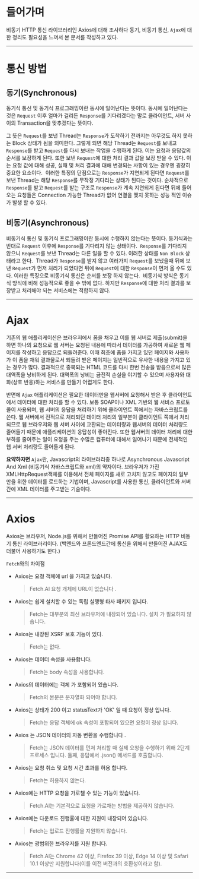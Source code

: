 # 들어가며

비동기 HTTP 통신 라이브러리인 Axios에 대해 조사하다
동기, 비동기 통신, `Ajax`에 대한 정리도 필요성을 느껴서 본 문서를 작성하고 있다.

---

# 통신 방법

## 동기(Synchronous)

동기식 통신 및 동기식 프로그래밍이란 동시에 일어난다는 뜻이다.
동시에 일어난다는 것은 `Request` 이후 얼마가 걸리든 `Response`를 기다리겠다는 말로 클라이언트, 서버 사이의 Transaction을 맞추겠다는 뜻이다.

그 뜻은 `Request`를 보낸 Thread는 `Response`가 도착하기 전까지는 아무것도 하지 못하는 Block 상태가 됨을 의미한다.
​
그렇게 되면 해당 Thread는 `Request`를 보내고 `Response`를 받고 `Request`를 다시 보내는 작업을 수행하게 된다.
이는 요청과 응답값의 순서를 보장하게 된다. 또한 보낸 `Request`에 대한 처리 결과 값을 보장 받을 수 있다. 이는 요청 값에 대해 성공, 실패 및 처리 결과에 대해 변경되는 사항이 있는 경우엔 굉장히 중요한 요소이다.
​
이러한 특징의 단점으로는 `Response`가 지연되게 된다면 `Request`를 보낸 Thread는 해당 `Response`를 무작정 기다리는 상태가 된다는 것이다. 순차적으로 `Response`를 받고 `Request`를 받는 구조로 `Response`가 계속 지연되게 된다면 뒤에 들어오는 요청들은 Connection 가능한 Thread가 없어 연결을 맺지 못하는 성능 적인 이슈가 발생 할 수 있다.

## 비동기(Asynchronous)

비동기식 통신 및 동기식 프로그래밍이란 동시에 수행하지 않는다는 뜻이다.
동기식과는 반대로 `Request` 이후에 `Response`를 기다리지 않는 상태이다.
​
`Response`를 기다리지 않으니 `Request`를 보낸 Thread는 다른 일을 할 수 있다. 이러한 상태를 `Non Block` 상태라고 한다.
​
Thread가 `Response`를 받지 않고 여러가지 `Request`를 보냈을때 뒤에 보낸 `Request`가 먼저 처리가 되었다면 뒤에 `Request`에 대한 `Response`이 먼저 올 수도 있다. 이러한 특징으로 비동기식 통신은 순서를 보장 하지 않는다.
​
비동기식 방식은 동기식 방식에 비해 성능적으로 좋을 수 밖에 없다. 하지만 `Response`에 대한 처리 결과를 보장받고 처리해야 되는 서비스에는 적합하지 않다.

---

# Ajax

기존의 웹 애플리케이션은 브라우저에서 폼을 채우고 이를 웹 서버로 제출(submit)을 하면 하나의 요청으로 웹 서버는 요청된 내용에 따라서 데이터를 가공하여 새로운 웹 페이지를 작성하고 응답으로 되돌려준다. 이때 최초에 폼을 가지고 있던 페이지와 사용자가 이 폼을 채워 결과물로서 되돌려 받은 페이지는 일반적으로 유사한 내용을 가지고 있는 경우가 많다. 결과적으로 중복되는 HTML 코드를 다시 한번 전송을 받음으로써 많은 대역폭을 낭비하게 된다. 대역폭의 낭비는 금전적 손실을 야기할 수 있으며 사용자와 대화(상호 반응)하는 서비스를 만들기 어렵게도 한다.

반면에 `Ajax` 애플리케이션은 필요한 데이터만을 웹서버에 요청해서 받은 후 클라이언트에서 데이터에 대한 처리를 할 수 있다. 보통 SOAP이나 XML 기반의 웹 서비스 프로토콜이 사용되며, 웹 서버의 응답을 처리하기 위해 클라이언트 쪽에서는 자바스크립트를 쓴다. 웹 서버에서 전적으로 처리되던 데이터 처리의 일부분이 클라이언트 쪽에서 처리 되므로 웹 브라우저와 웹 서버 사이에 교환되는 데이터량과 웹서버의 데이터 처리량도 줄어들기 때문에 애플리케이션의 응답성이 좋아진다. 또한 웹서버의 데이터 처리에 대한 부하를 줄여주는 일이 요청을 주는 수많은 컴퓨터에 대해서 일어나기 때문에 전체적인 웹 서버 처리량도 줄어들게 된다.

**요약하자면** `Ajax`란, Javascript의 라이브러리중 하나로 Asynchronous Javascript And Xml (비동기식 자바스크립트와 xml)의 약자이다. 브라우저가 가진 XMLHttpRequest객체를 이용해서 전체 페이지를 새로 고치지 않고도 페이지의 일부만을 위한 데이터를 로드하는 기법이며, Javascript를 사용한 통신, 클라이언트와 서버간에 XML 데이터를 주고받는 기술이다.

---

# Axios

Axios는 브라우저, Node.js를 위해서 만들어진 Promise API를 활요하는 HTTP 비동기 통신 라이브러리이다. (백엔드와 프론드엔드간에 통신을 위해서 만들어진 AJAX도 더불어 사용하기도 한다.)

`Fetch`와의 차이점

- Axios는 요청 객체에 url 을 가지고 있습니다.
  > Fetch.AI 요청 개체에 URL이 없습니다 .
- Axios는 쉽게 설치할 수 있는 독립 실행형 타사 패키지 입니다.
  > Fetch는 대부분의 최신 브라우저에 내장되어 있습니다. 설치 가 필요하지 않습니다.
- Axios는 내장된 XSRF 보호 기능이 있다.
  > Fetch는 없다.
- Axios는 데이터 속성을 사용합니다.
  > Fetch는 body 속성을 사용합니다.
- Axios의 데이터에는 객체 가 포함되어 있습니다.
  > Fetch의 본문은 문자열화 되어야 합니다.
- Axios는 상태가 200 이고 statusText가 'OK' 일 때 요청이 정상 입니다.
  > Fetch는 응답 객체에 ok 속성이 포함되어 있으면 요청이 정상 입니다.
- Axios 는 JSON 데이터의 자동 변환을 수행합니다 .
  > Fetch는 JSON 데이터를 먼저 처리할 때 실제 요청을 수행하기 위해 2단계 프로세스 입니다. 둘째, 응답에서 .json() 메서드를 호출합니다.
- Axios는 요청 취소 및 요청 시간 초과를 허용 합니다.
  > Fetch는 허용하지 않는다.
- Axios에는 HTTP 요청을 가로챌 수 있는 기능이 있습니다.
  > Fetch.AI는 기본적으로 요청을 가로채는 방법을 제공하지 않습니다.
- Axios에는 다운로드 진행률에 대한 지원이 내장되어 있습니다.
  > Fetch는 업로드 진행률을 지원하지 않습니다.
- Axios는 광범위한 브라우저를 지원 합니다.
  > Fetch.AI는 Chrome 42 이상, Firefox 39 이상, Edge 14 이상 및 Safari 10.1 이상만 지원합니다(이를 이전 버전과의 호환성이라고 함).

---
